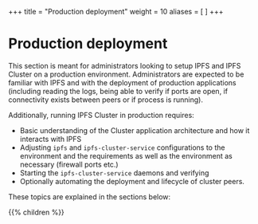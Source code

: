 +++
title = "Production deployment"
weight = 10
aliases = [
]
+++

# Production deployment

This section is meant for administrators looking to setup IPFS and IPFS Cluster on a production environment. Administrators are expected to be familiar with IPFS and with the deployment of production applications (including reading the logs, being able to verify if ports are open, if connectivity exists between peers or if process is running).

Additionally, running IPFS Cluster in production requires:

* Basic understanding of the Cluster application architecture and how it interacts with IPFS
* Adjusting `ipfs` and `ipfs-cluster-service` configurations to the environment and the requirements as well as the environment as necessary (firewall ports etc.)
* Starting the `ipfs-cluster-service` daemons and verifying 
* Optionally automating the deployment and lifecycle of cluster peers.

These topics are explained in the sections below:

{{% children %}}
